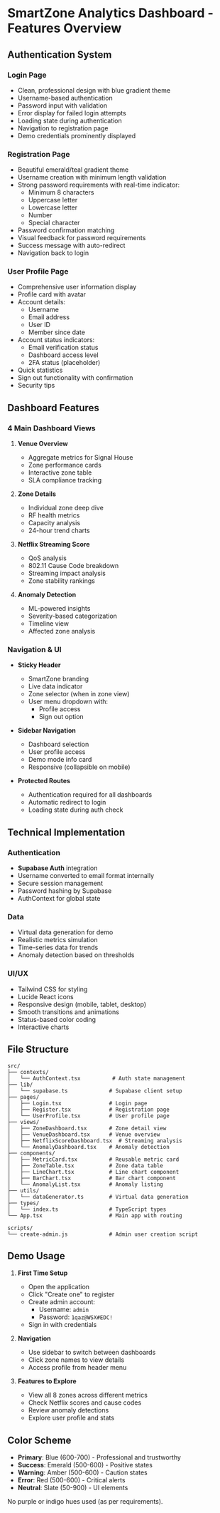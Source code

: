 # SmartZone Analytics Dashboard - Features Overview

## Authentication System

### Login Page
- Clean, professional design with blue gradient theme
- Username-based authentication
- Password input with validation
- Error display for failed login attempts
- Loading state during authentication
- Navigation to registration page
- Demo credentials prominently displayed

### Registration Page
- Beautiful emerald/teal gradient theme
- Username creation with minimum length validation
- Strong password requirements with real-time indicator:
  - Minimum 8 characters
  - Uppercase letter
  - Lowercase letter
  - Number
  - Special character
- Password confirmation matching
- Visual feedback for password requirements
- Success message with auto-redirect
- Navigation back to login

### User Profile Page
- Comprehensive user information display
- Profile card with avatar
- Account details:
  - Username
  - Email address
  - User ID
  - Member since date
- Account status indicators:
  - Email verification status
  - Dashboard access level
  - 2FA status (placeholder)
- Quick statistics
- Sign out functionality with confirmation
- Security tips

## Dashboard Features

### 4 Main Dashboard Views

1. **Venue Overview**
   - Aggregate metrics for Signal House
   - Zone performance cards
   - Interactive zone table
   - SLA compliance tracking

2. **Zone Details**
   - Individual zone deep dive
   - RF health metrics
   - Capacity analysis
   - 24-hour trend charts

3. **Netflix Streaming Score**
   - QoS analysis
   - 802.11 Cause Code breakdown
   - Streaming impact analysis
   - Zone stability rankings

4. **Anomaly Detection**
   - ML-powered insights
   - Severity-based categorization
   - Timeline view
   - Affected zone analysis

### Navigation & UI

- **Sticky Header**
  - SmartZone branding
  - Live data indicator
  - Zone selector (when in zone view)
  - User menu dropdown with:
    - Profile access
    - Sign out option

- **Sidebar Navigation**
  - Dashboard selection
  - User profile access
  - Demo mode info card
  - Responsive (collapsible on mobile)

- **Protected Routes**
  - Authentication required for all dashboards
  - Automatic redirect to login
  - Loading state during auth check

## Technical Implementation

### Authentication
- **Supabase Auth** integration
- Username converted to email format internally
- Secure session management
- Password hashing by Supabase
- AuthContext for global state

### Data
- Virtual data generation for demo
- Realistic metrics simulation
- Time-series data for trends
- Anomaly detection based on thresholds

### UI/UX
- Tailwind CSS for styling
- Lucide React icons
- Responsive design (mobile, tablet, desktop)
- Smooth transitions and animations
- Status-based color coding
- Interactive charts

## File Structure

```
src/
├── contexts/
│   └── AuthContext.tsx          # Auth state management
├── lib/
│   └── supabase.ts             # Supabase client setup
├── pages/
│   ├── Login.tsx               # Login page
│   ├── Register.tsx            # Registration page
│   └── UserProfile.tsx         # User profile page
├── views/
│   ├── ZoneDashboard.tsx       # Zone detail view
│   ├── VenueDashboard.tsx      # Venue overview
│   ├── NetflixScoreDashboard.tsx  # Streaming analysis
│   └── AnomalyDashboard.tsx    # Anomaly detection
├── components/
│   ├── MetricCard.tsx          # Reusable metric card
│   ├── ZoneTable.tsx           # Zone data table
│   ├── LineChart.tsx           # Line chart component
│   ├── BarChart.tsx            # Bar chart component
│   └── AnomalyList.tsx         # Anomaly listing
├── utils/
│   └── dataGenerator.ts        # Virtual data generation
├── types/
│   └── index.ts                # TypeScript types
└── App.tsx                     # Main app with routing

scripts/
└── create-admin.js             # Admin user creation script
```

## Demo Usage

1. **First Time Setup**
   - Open the application
   - Click "Create one" to register
   - Create admin account:
     - Username: `admin`
     - Password: `1qaz@WSX#EDC!`
   - Sign in with credentials

2. **Navigation**
   - Use sidebar to switch between dashboards
   - Click zone names to view details
   - Access profile from header menu

3. **Features to Explore**
   - View all 8 zones across different metrics
   - Check Netflix scores and cause codes
   - Review anomaly detections
   - Explore user profile and stats

## Color Scheme

- **Primary**: Blue (600-700) - Professional and trustworthy
- **Success**: Emerald (500-600) - Positive states
- **Warning**: Amber (500-600) - Caution states
- **Error**: Red (500-600) - Critical alerts
- **Neutral**: Slate (50-900) - UI elements

No purple or indigo hues used (as per requirements).

